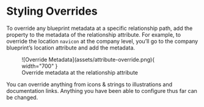 # Styling Overrides

To override any blueprint metadata at a specific relationship path, add the property to the metadata of the relationship attribute. For example, to override the location `navicon` at the company level, you’ll go to the company blueprint’s location attribute and add the metadata.

 <figure markdown>
 ![Override Metadata](assets/attribute-override.png){ width="700" }
   <figcaption>Override metadata at the relationship attribute</figcaption>
 </figure>

You can override anything from icons & strings to illustrations and documentation links. Anything you have been able to configure thus far can be changed.
